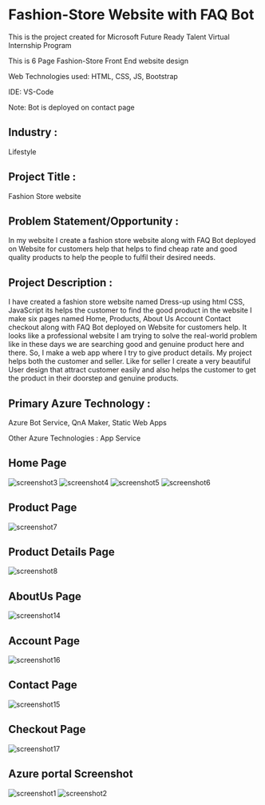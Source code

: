 # Fashion-Store Website with FAQ Bot

This is the project created for Microsoft Future Ready Talent Virtual Internship Program

This is 6 Page Fashion-Store Front End website design

Web Technologies used: HTML, CSS, JS, Bootstrap

IDE: VS-Code

Note: Bot is deployed on contact page

## Industry :
Lifestyle

## Project Title :
Fashion Store website

## Problem Statement/Opportunity :
In my website I create a fashion store website along with FAQ Bot deployed on Website for customers help that helps to find cheap rate and good quality products to help the people to fulfil their desired needs.

## Project Description :
I have created a fashion store website named Dress-up using html CSS, JavaScript its helps the customer to find the good product in the website I make six pages named Home, Products, About Us Account Contact checkout along with FAQ Bot deployed on Website for customers help. It looks like a professional website I am trying to solve the real-world problem like in these days we are searching good and genuine product here and there. So, I make a web app where I try to give product details. My project helps both the customer and seller. Like for seller I create a very beautiful User design that attract customer easily and also helps the customer to get the product in their doorstep and genuine products.

## Primary Azure Technology :
Azure Bot Service, QnA Maker, Static Web Apps

Other Azure Technologies : App Service

## Home Page
![screenshot3](https://user-images.githubusercontent.com/105979237/170709423-b588ed51-3778-4c5d-963b-f936048be0c8.jpg)
![screenshot4](https://user-images.githubusercontent.com/105979237/170709475-88bff1d5-b3ac-453f-afee-226006e7f1dd.jpg)
![screenshot5](https://user-images.githubusercontent.com/105979237/170709500-0eee4835-11d6-44de-b956-a95e5e277c82.jpg)
![screenshot6](https://user-images.githubusercontent.com/105979237/170709629-ab7f0c44-706a-4dfc-b816-8a2b99ec1bad.jpg)

## Product Page
![screenshot7](https://user-images.githubusercontent.com/105979237/170709745-38d019a6-b94a-4a0b-bb59-9f1b9d167534.jpg)

## Product Details Page
![screenshot8](https://user-images.githubusercontent.com/105979237/170709801-ece802be-3b08-4969-9cde-9b35aa0fa8fa.jpg)

## AboutUs Page
![screenshot14](https://user-images.githubusercontent.com/105979237/170709900-830baa0e-282b-403c-9bdb-e51d009b158e.jpg)

## Account Page
![screenshot16](https://user-images.githubusercontent.com/105979237/170710333-5c7e5c36-5f52-4e01-b7f1-57d3040fb2aa.jpg)

## Contact Page
![screenshot15](https://user-images.githubusercontent.com/105979237/170710033-dba8c38c-6b31-4e4f-8ee3-62517d7e42c0.jpg)

## Checkout Page
![screenshot17](https://user-images.githubusercontent.com/105979237/170710098-c5298410-9f71-4a0e-bcae-69ee95c27177.jpg)

## Azure portal Screenshot
![screenshot1](https://user-images.githubusercontent.com/105979237/170710489-e691980a-65e1-4b73-a0e7-bc76f74d32f5.jpg)
![screenshot2](https://user-images.githubusercontent.com/105979237/170710513-e4202899-ecb0-42c6-81f2-136c9d0535ef.jpg)

